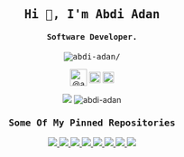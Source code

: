 <h2 align="center" class="text-purple"><samp><strong>Hi 👋, I'm Abdi Adan</strong></samp></h2>
<h4 align="center"><samp><strong>Software Developer.</strong></samp></h4>
<p align="center"><samp> <img src=https://komarev.com/ghpvc/?username=abdi-adan alt=abdi-adan/></samp> </p>

<p align="center">
<a href=https://dev.to/@abdiadan target="_blank"><img align="center" src=https://cdn.jsdelivr.net/npm/simple-icons@3.0.1/icons/dev-dot-to.svg alt="@abdiadan" height="30" width="30" /></a>
<a href=https://twitter.com/@abdiada86149808 target="_blank"><img align="center" src=https://cdn.jsdelivr.net/npm/simple-icons@3.0.1/icons/twitter.svg alt="@abdiada86149808" height="20" width="20" /></a>
<a href=https://linkedin.com/in/abdi-adan-764564176 target="_blank"><img align="center" src=https://cdn.jsdelivr.net/npm/simple-icons@3.0.1/icons/linkedin.svg alt="abdi-adan-764564176" height="20" width="20" /></a>
</p>

<div align='center'>
 <img src=https://github-readme-stats.vercel.app/api/top-langs/?username=abdi-adan&layout=compact&theme=algolia&hide=css&icon_color=f86b11 />
 <img src=https://github-readme-stats.vercel.app/api?username=abdi-adan&show_icons=true&count_private=true&theme=algolia&hide=prs,contribs&icon_color=f86b11 alt=abdi-adan />
</div>

<h3 align="center" class="text-purple"><samp>Some Of My Pinned Repositories</samp></h3>

<div align=center>
 <a href="https://github.com/Abdi-Adan/Somi">
  <img src=https://github-readme-stats.vercel.app/api/pin/?username=abdi-adan&repo=somi&theme=algolia&show_owner=true&icon_color=f86b11 />
 </a>
 <a href="https://github.com/Abdi-Adan/Order-Management-Sytem">
  <img src=https://github-readme-stats.vercel.app/api/pin/?username=abdi-adan&repo=Order-Management-System&theme=algolia&show_owner=true&icon_color=f86b11 />
 </a>
 <a href="https://github.com/Abdi-Adan/django_boilerplate">
  <img src=https://github-readme-stats.vercel.app/api/pin/?username=abdi-adan&repo=django_boilerplate&theme=algolia&show_owner=true&icon_color=f86b11 />
 </a>
 <a href="https://github.com/Abdi-Adan/Tender-Management-System">
  <img src=https://github-readme-stats.vercel.app/api/pin/?username=abdi-adan&repo=Tender-Management-System&theme=algolia&show_owner=true&icon_color=f86b11 />
 </a>
 <a href="https://github.com/Abdi-Adan/RenalCare">
  <img src=https://github-readme-stats.vercel.app/api/pin/?username=abdi-adan&repo=RenalCare&theme=algolia&show_owner=true&icon_color=f86b11 />
 </a>
 <a href="https://github.com/Abdi-Adan/ChezaSafe-covid-19-app-">
  <img src=https://github-readme-stats.vercel.app/api/pin/?username=abdi-adan&repo=ChezaSafe-covid-19-app-&theme=algolia&show_owner=true&icon_color=f86b11 />
 </a>
  <a href="https://github.com/Abdi-Adan/Flutter-Sandbox">
  <img src=https://github-readme-stats.vercel.app/api/pin/?username=abdi-adan&repo=Flutter-Sandbox&theme=algolia&show_owner=true&icon_color=f86b11 />
 </a>
  <a href="https://github.com/Abdi-Adan/Django-Sandbox">
  <img src=https://github-readme-stats.vercel.app/api/pin/?username=abdi-adan&repo=Django-Sandbox&theme=algolia&show_owner=true&icon_color=f86b11 />
 </a>
</div>

